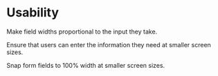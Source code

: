 # Usability

Make field widths proportional to the input they take.

Ensure that users can enter the information they need at smaller screen sizes.

Snap form fields to 100% width at smaller screen sizes.